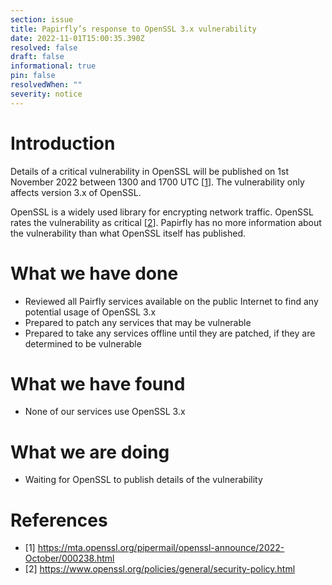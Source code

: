 ```yaml
---
section: issue
title: Papirfly’s response to OpenSSL 3.x vulnerability
date: 2022-11-01T15:00:35.390Z
resolved: false
draft: false
informational: true
pin: false
resolvedWhen: ""
severity: notice
---
```



# Introduction

Details of a critical vulnerability in OpenSSL will be published on 1st November 2022 between 1300 and 1700 UTC [[1](https://mta.openssl.org/pipermail/openssl-announce/2022-October/000238.html)]. The vulnerability only affects version 3.x of OpenSSL.

OpenSSL is a widely used library for encrypting network traffic. OpenSSL rates the vulnerability as critical [[2](https://www.openssl.org/policies/general/security-policy.html)]. Papirfly has no more information about the vulnerability than what OpenSSL itself has published.

# What we have done

* Reviewed all Pairfly services available on the public Internet to find any potential usage of OpenSSL 3.x
* Prepared to patch any services that may be vulnerable
* Prepared to take any services offline until they are patched, if they are determined to be vulnerable

# What we have found

* None of our services use OpenSSL 3.x

# What we are doing

* Waiting for OpenSSL to publish details of the vulnerability

# References

* \[1] https://mta.openssl.org/pipermail/openssl-announce/2022-October/000238.html
* \[2] https://www.openssl.org/policies/general/security-policy.html